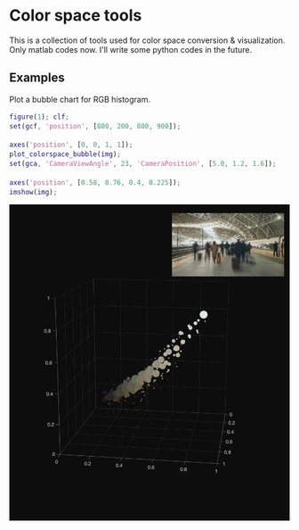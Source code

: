 # Color space tools

This is a collection of tools used for color space conversion & visualization.
Only matlab codes now. I'll write some python codes in the future.

## Examples

Plot a bubble chart for RGB histogram.

~~~matlab
figure(1); clf;
set(gcf, 'position', [800, 200, 800, 900]);

axes('position', [0, 0, 1, 1]);
plot_colorspace_bubble(img);
set(gca, 'CameraViewAngle', 23, 'CameraPosition', [5.0, 1.2, 1.6]);

axes('position', [0.58, 0.76, 0.4, 0.225]);
imshow(img);
~~~

![RGB bubble chart](img/rgb_bubble.jpg)
